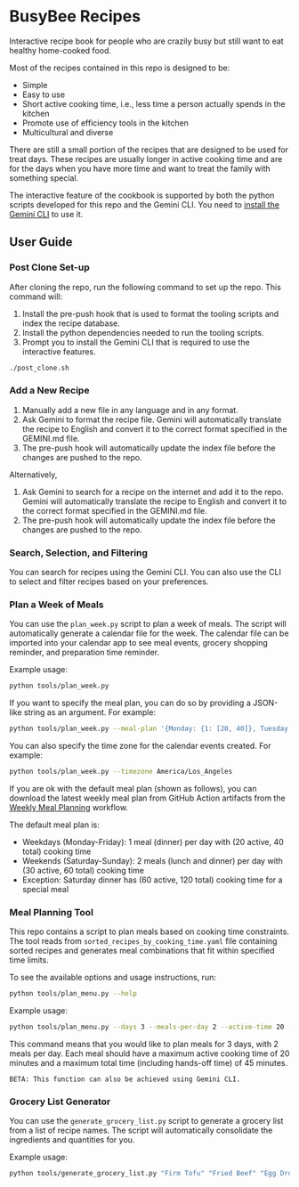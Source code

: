 # BusyBee Recipes

Interactive recipe book for people who are crazily busy but still want to eat healthy home-cooked food.

Most of the recipes contained in this repo is designed to be:
- Simple
- Easy to use
- Short active cooking time, i.e., less time a person actually spends in the kitchen
- Promote use of efficiency tools in the kitchen
- Multicultural and diverse

There are still a small portion of the recipes that are designed to be used for treat days. These recipes are usually longer in active cooking time and are for the days when you have more time and want to treat the family with something special.

The interactive feature of the cookbook is supported by both the python scripts developed for this repo and the Gemini CLI. You need to [install the Gemini CLI](https://github.com/google-gemini/gemini-cli/blob/main/README.md) to use it.

## User Guide

### Post Clone Set-up

After cloning the repo, run the following command to set up the repo. This command will:
1. Install the pre-push hook that is used to format the tooling scripts and index the recipe database.
2. Install the python dependencies needed to run the tooling scripts.
3. Prompt you to install the Gemini CLI that is required to use the interactive features.

```bash
./post_clone.sh
```

### Add a New Recipe

1. Manually add a new file in any language and in any format.
2. Ask Gemini to format the recipe file. Gemini will automatically translate the recipe to English and convert it to the correct format specified in the GEMINI.md file.
3. The pre-push hook will automatically update the index file before the changes are pushed to the repo.

Alternatively,
1. Ask Gemini to search for a recipe on the internet and add it to the repo. Gemini will automatically translate the recipe to English and convert it to the correct format specified in the GEMINI.md file.
2. The pre-push hook will automatically update the index file before the changes are pushed to the repo.

### Search, Selection, and Filtering

You can search for recipes using the Gemini CLI. You can also use the CLI to select and filter recipes based on your preferences.

### Plan a Week of Meals

You can use the `plan_week.py` script to plan a week of meals. The script will automatically generate a calendar file for the week. The calendar file can be imported into your calendar app to see meal events, grocery shopping reminder, and preparation time reminder.

Example usage:
```bash
python tools/plan_week.py
```

If you want to specify the meal plan, you can do so by providing a JSON-like string as an argument. For example:
```bash
python tools/plan_week.py --meal-plan '{Monday: {1: [20, 40]}, Tuesday: {1: [30, 60]}}'
```

You can also specify the time zone for the calendar events created. For example:
```bash
python tools/plan_week.py --timezone America/Los_Angeles
```

If you are ok with the default meal plan (shown as follows), you can download the latest weekly meal plan from GitHub Action artifacts from the [Weekly Meal Planning](https://github.com/XZhouUM/busybee_recipes/actions/workflows/weekly-meal-plan.yml) workflow.

The default meal plan is:
- Weekdays (Monday-Friday): 1 meal (dinner) per day with (20 active, 40 total) cooking time
- Weekends (Saturday-Sunday): 2 meals (lunch and dinner) per day with (30 active, 60 total) cooking time
- Exception: Saturday dinner has (60 active, 120 total) cooking time for a special meal


### Meal Planning Tool

This repo contains a script to plan meals based on cooking time constraints. The tool reads from `sorted_recipes_by_cooking_time.yaml` file containing sorted recipes and generates meal combinations that fit within specified time limits.

To see the available options and usage instructions, run:
```bash
python tools/plan_menu.py --help
```

Example usage:
```bash
python tools/plan_menu.py --days 3 --meals-per-day 2 --active-time 20 --total-time 45
```
This command means that you would like to plan meals for 3 days, with 2 meals per day. Each meal should have a maximum active cooking time of 20 minutes and a maximum total time (including hands-off time) of 45 minutes.

```BETA: This function can also be achieved using Gemini CLI.```

### Grocery List Generator

You can use the `generate_grocery_list.py` script to generate a grocery list from a list of recipe names. The script will automatically consolidate the ingredients and quantities for you.

Example usage:
```bash
python tools/generate_grocery_list.py "Firm Tofu" "Fried Beef" "Egg Drop Soup"
```
